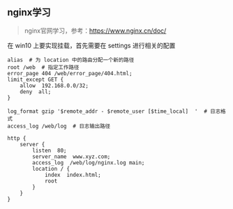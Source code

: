 <!--
2020-07-31 10:13:21
https://ae01.alicdn.com/kf/H096aac2dd76541a4a00a405e6ed8d67eN.png
nginx
nginx学习
nginx官网学习
学习参考：https://www.nginx.cn/doc/
-->

## nginx学习

> nginx官网学习，参考：https://www.nginx.cn/doc/

在 win10 上要实现挂载，首先需要在 settings 进行相关的配置
```nginx
alias  # 为 location 中的路由分配一个新的路径
root /web  # 指定工作路径
error_page 404 /web/error_page/404.html;
limit_except GET {
    allow  192.168.0.0/32;
    deny  all;
}

log_format gzip '$remote_addr - $remote_user [$time_local]  '  # 日志格式
access_log /web/log  # 日志输出路径
```


```nginx
http {
    server {
        listen  80;
        server_name  www.xyz.com;
        access_log  /web/log/nginx.log main;
        location / {
            index  index.html;
            root  
        }
    }
}

```
